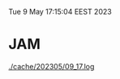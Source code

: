 Tue  9 May 17:15:04 EEST 2023
# JAM
<a href='./cache/202305/09_17.log'>./cache/202305/09_17.log</a>
